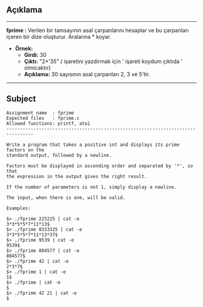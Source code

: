 ## Açıklama

---

**fprime :** Verilen bir tamsayının asal çarpanlarını hesaplar ve bu çarpanları içeren bir dize oluşturur. Aralarına * koyar.

- **Örnek:** 
  - **Girdi:** 30
  - **Çıktı:** "2*'3*5" (* işaretini yazdırmak için ' işareti koydum çıktıda ' olmicaktır)
  - **Açıklama:** 30 sayısının asal çarpanları 2, 3 ve 5'tir.

---

## Subject

```
Assignment name  : fprime
Expected files   : fprime.c
Allowed functions: printf, atoi
--------------------------------------------------------------------------------

Write a program that takes a positive int and displays its prime factors on the
standard output, followed by a newline.

Factors must be displayed in ascending order and separated by '*', so that
the expression in the output gives the right result.

If the number of parameters is not 1, simply display a newline.

The input, when there is one, will be valid.

Examples:

$> ./fprime 225225 | cat -e
3*3*5*5*7*11*13$
$> ./fprime 8333325 | cat -e
3*3*5*5*7*11*13*37$
$> ./fprime 9539 | cat -e
9539$
$> ./fprime 804577 | cat -e
804577$
$> ./fprime 42 | cat -e
2*3*7$
$> ./fprime 1 | cat -e
1$
$> ./fprime | cat -e
$
$> ./fprime 42 21 | cat -e
$

```
